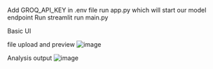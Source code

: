 Add GROQ_API_KEY in .env file 
run app.py which will start our model endpoint
Run streamlit run main.py

Basic UI

file upload and preview
![image](https://github.com/user-attachments/assets/4bdae180-d2b0-4dae-8f69-85df3d10a7c5)

Analysis output
![image](https://github.com/user-attachments/assets/2d7dd46e-2ab3-4ecc-b4ed-b76f488f5c9e)
